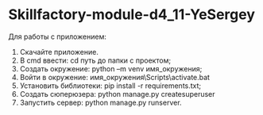 # Skillfactory-module-d4_11-YeSergey
Для работы с приложением:
1. Скачайте приложение.
2. В cmd ввести: cd путь до папки с проектом;
3. Создать окружение: python –m venv имя_окружения;
4. Войти в окружение: имя_окружения\Scripts\activate.bat
5. Установить библиотеки: pip install -r requirements.txt;
6. Создать сюперюзера: python manage.py createsuperuser
7. Запустить сервер: python manage.py runserver.
